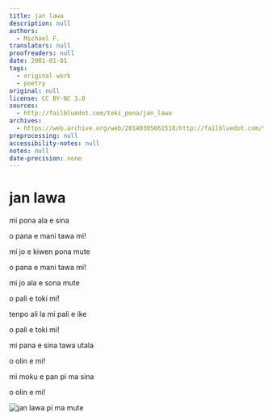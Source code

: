 ```yaml
---
title: jan lawa
description: null
authors:
  - Michael F.
translators: null
proofreaders: null
date: 2001-01-01
tags:
  - original work
  - poetry
original: null
license: CC BY-NC 3.0
sources:
  - http://failbluedot.com/toki_pona/jan_lawa
archives:
  - https://web.archive.org/web/20140305061518/http://failbluedot.com/toki_pona/jan_lawa
preprocessing: null
accessibility-notes: null
notes: null
date-precision: none
---
```


# jan lawa

mi pona ala e sina

o pana e mani tawa mi!

mi jo e kiwen pona mute

o pana e mani tawa mi!

mi jo ala e sona mute

o pali e toki mi!

tenpo ali la mi pali e ike

o pali e toki mi!

mi pana e sina tawa utala

o olin e mi!

mi moku e pan pi ma sina

o olin e mi!

![jan lawa pi ma mute](https://web.archive.org/web/20160407012851im_/http://failbluedot.com/images/dictators.jpg)
